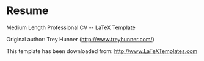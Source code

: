 # Resume

Medium Length Professional CV -- LaTeX Template

Original author:
Trey Hunner (http://www.treyhunner.com/)

This template has been downloaded from:
http://www.LaTeXTemplates.com

